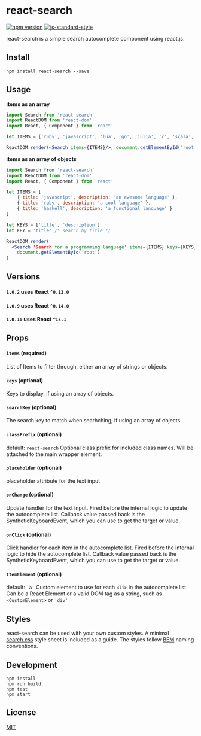 # react-search

[![npm version](https://badge.fury.io/js/react-search.svg)](https://badge.fury.io/js/react-search)
[![js-standard-style](https://img.shields.io/badge/code%20style-standard-brightgreen.svg?style=flat)](https://github.com/feross/standard)

react-search is a simple search autocomplete component using react.js.

## Install

`npm install react-search --save`

## Usage

**items as an array**

```jsx
import Search from 'react-search'
import ReactDOM from 'react-dom'
import React, { Component } from 'react'

let ITEMS = ['ruby', 'javascript', 'lua', 'go', 'julia', 'c', 'scala','haskell']

ReactDOM.render(<Search items={ITEMS}/>, document.getElementById('root'));
```

**items as an array of objects**

```jsx
import Search from 'react-search'
import ReactDOM from 'react-dom'
import React, { Component } from 'react'

let ITEMS = [
	{ title: 'javascript', description: 'an awesome language' },
	{ title: 'ruby', description: 'a cool language' },
	{ title: 'haskell', description: 'a functional language' }
]

let KEYS = ['title', 'description']
let KEY = 'title' /* search by title */

ReactDOM.render(
  <Search 'Search for a programming language' items={ITEMS} keys={KEYS} searchKey={KEY} />,
	document.getElementById('root')
)
```

## Versions

#### `1.0.2` uses React `^0.13.0`

#### `1.0.9` uses React `^0.14.0`

#### `1.0.10` uses React `^15.1`

## Props

#### `items` (required)
List of Items to filter through, either an array of strings or objects.

#### `keys` (optional)
Keys to display, if using an array of objects.

#### `searchKey` (optional)
The search key to match when searhching, if using an array of objects.

#### `classPrefix` (optional)
default: `react-search`
Optional class prefix for included class names. Will be attached to the main wrapper element.

#### `placeholder` (optional)
placeholder attribute for the text input

#### `onChange` (optional)
Update handler for the text input. Fired before the internal logic to update the autocomplete list. Callback value passed back is the SyntheticKeyboardEvent, which you can use to get the target or value.

#### `onClick` (optional)
Click handler for each item in the autocomplete list. Fired before the internal logic to hide the autocomplete list. Callback value passed back is the SyntheticKeyboardEvent, which you can use to get the target or value.

#### `ItemElement` (optional)
default: `'a'`
Custom element to use for each `<li>` in the autocomplete list. Can be a React Element or a valid DOM tag as a string, such as `<CustomElement>` or `'div'`

## Styles

react-search can be used with your own custom styles. A minimal [search.css](https://github.com/StevenIseki/react-search/blob/master/example/public/search.css) style sheet is included as a guide. The styles follow [BEM](https://en.bem.info/method/) naming conventions.

## Development

    npm install
    npm run build
    npm test
    npm start

## License

[MIT](http://isekivacenz.mit-license.org/)
